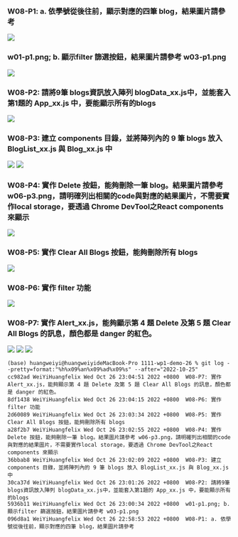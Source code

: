 ### W08-P1: a. 依學號從後往前，顯示對應的四筆 blog，結果圖片請參考 
![](w08-p1a.png)
### w01-p1.png; b. 顯示filter 篩選按鈕，結果圖片請參考 w03-p1.png
![](w08-p11.png)

### W08-P2: 請將9筆 blogs資訊放入陣列 blogData_xx.js中，並能套入第1題的 App_xx.js 中，要能顯示所有的blogs
![](w08-p2.png)

### W08-P3: 建立 components 目錄，並將陣列內的 9 筆 blogs 放入 BlogList_xx.js 與 Blog_xx.js 中
![](w08-p3-1.png)
![](w08-p3-2.png)

### W08-P4: 實作 Delete 按鈕，能夠刪除一筆 blog。結果圖片請參考 w06-p3.png，請明確列出相關的code與對應的結果圖片，不需要實作local storage，要透過 Chrome DevTool之React components 來顯示
![](w08-p4.png)

### W08-P5: 實作 Clear All Blogs 按鈕，能夠刪除所有 blogs
![](w08-p5.png)

### W08-P6: 實作 filter 功能
![](w08-p6.png)

### W08-P7: 實作 Alert_xx.js，能夠顯示第 4 題 Delete 及第 5 題 Clear All Blogs 的訊息，顏色都是 danger 的紅色。
![](w08-p7-1.png)
![](w08-p7-2.png)
![](w08-p7-3.png)

```
(base) huangweiyi@huangweiyideMacBook-Pro 1111-wp1-demo-26 % git log --pretty=format:"%h%x09%an%x09%ad%x09%s" --after="2022-10-25"
cc982ad WeiYiHuangfelix Wed Oct 26 23:04:51 2022 +0800  W08-P7: 實作 Alert_xx.js，能夠顯示第 4 題 Delete 及第 5 題 Clear All Blogs 的訊息，顏色都是 danger 的紅色。
8df1438 WeiYiHuangfelix Wed Oct 26 23:04:15 2022 +0800  W08-P6: 實作 filter 功能
2d60089 WeiYiHuangfelix Wed Oct 26 23:03:34 2022 +0800  W08-P5: 實作 Clear All Blogs 按鈕，能夠刪除所有 blogs
a28f2b7 WeiYiHuangfelix Wed Oct 26 23:02:55 2022 +0800  W08-P4: 實作 Delete 按鈕，能夠刪除一筆 blog。結果圖片請參考 w06-p3.png，請明確列出相關的code與對應的結果圖片，不需要實作local storage，要透過 Chrome DevTool之React components 來顯示
36bbab8 WeiYiHuangfelix Wed Oct 26 23:02:09 2022 +0800  W08-P3: 建立 components 目錄，並將陣列內的 9 筆 blogs 放入 BlogList_xx.js 與 Blog_xx.js 中
30ca37d WeiYiHuangfelix Wed Oct 26 23:01:26 2022 +0800  W08-P2: 請將9筆 blogs資訊放入陣列 blogData_xx.js中，並能套入第1題的 App_xx.js 中，要能顯示所有的blogs
5936b11 WeiYiHuangfelix Wed Oct 26 23:00:34 2022 +0800  w01-p1.png; b. 顯示filter 篩選按鈕，結果圖片請參考 w03-p1.png
096d8a1 WeiYiHuangfelix Wed Oct 26 22:58:53 2022 +0800  W08-P1: a. 依學號從後往前，顯示對應的四筆 blog，結果圖片請參考
```